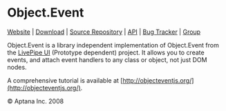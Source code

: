 Object.Event
============
[Website](http://objecteventjs.org/) | [Download](http://github.com/aptana/object.event/tree/master%2Fobject_event.js?raw=true) |  [Source Repository](http://github.com/aptana/object.event/) | [API](http://objectevent.org/docs) | [Bug Tracker](http://aptana.lighthouseapp.com/projects/19006-objectevent/overview) | [Group](http://groups.google.com/group/objectevent/)

Object.Event is a library independent implementation of Object.Event from the [LivePipe UI](http://livepipe.net/) (Prototype dependent) project. It allows you to create events, and attach event handlers to any class or object, not just DOM nodes.

A comprehensive tutorial is available at [http://objecteventjs.org/](http://objecteventjs.org/).

&copy; Aptana Inc. 2008
